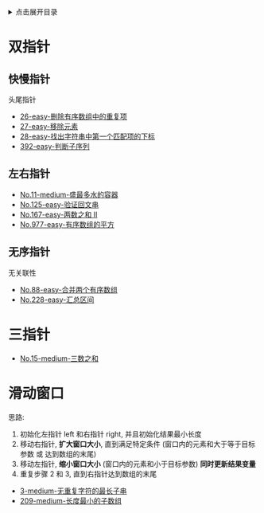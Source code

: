 <details>
<summary>点击展开目录</summary>

- [双指针](#双指针)
  - [快慢指针](#快慢指针)
  - [左右指针](#左右指针)
  - [无序指针](#无序指针)
- [三指针](#三指针)
- [滑动窗口](#滑动窗口)

</details>

# 双指针

## 快慢指针

头尾指针

* [26-easy-删除有序数组中的重复项](https://github.com/LuVx21/LeetCode/blob/master/leetcode/src/main/java/org/luvx/leetcode/java/easy/_26/Solution.java)
* [27-easy-移除元素](https://github.com/LuVx21/LeetCode/blob/master/leetcode/src/main/java/org/luvx/leetcode/java/easy/_27/Solution.java)
* [28-easy-找出字符串中第一个匹配项的下标](https://github.com/LuVx21/LeetCode/blob/master/leetcode/src/main/java/org/luvx/leetcode/java/easy/_28/Solution.java)
* [392-easy-判断子序列](https://github.com/LuVx21/LeetCode/blob/master/leetcode/src/main/java/org/luvx/leetcode/java/easy/_392/Solution.java)

## 左右指针

* [No.11-medium-盛最多水的容器](https://github.com/LuVx21/LeetCode/blob/master/leetcode/src/main/java/org/luvx/leetcode/java/medium/_11/Solution.java)
* [No.125-easy-验证回文串](https://github.com/LuVx21/LeetCode/blob/master/leetcode/src/main/java/org/luvx/leetcode/java/easy/_125/Solution.java)
* [No.167-easy-两数之和 II](https://github.com/LuVx21/LeetCode/blob/master/leetcode/src/main/java/org/luvx/leetcode/java/medium/_167/Solution.java)
* [No.977-easy-有序数组的平方](https://github.com/LuVx21/LeetCode/blob/master/leetcode/src/main/java/org/luvx/leetcode/java/easy/_977/Solution.java)

## 无序指针

无关联性

* [No.88-easy-合并两个有序数组](https://github.com/LuVx21/LeetCode/blob/master/leetcode/src/main/java/org/luvx/leetcode/java/easy/_88/Solution.java)
* [No.228-easy-汇总区间](https://github.com/LuVx21/LeetCode/blob/master/leetcode/src/main/java/org/luvx/leetcode/java/easy/_228/Solution.java)

# 三指针

* [No.15-medium-三数之和](https://github.com/LuVx21/LeetCode/blob/master/leetcode/src/main/java/org/luvx/leetcode/java/medium/_15/Solution.java)

# 滑动窗口

思路:
1. 初始化左指针 left 和右指针 right, 并且初始化结果最小长度
2. 移动右指针, **扩大窗口大小**, 直到满足特定条件 (窗口内的元素和大于等于目标参数 或 达到数组的末尾)
3. 移动左指针, **缩小窗口大小** (窗口内的元素和小于目标参数) **同时更新结果变量**
4. 重复步骤 2 和 3, 直到右指针达到数组的末尾

* [3-medium-无重复字符的最长子串](https://github.com/LuVx21/LeetCode/blob/master/leetcode/src/main/java/org/luvx/leetcode/java/medium/_3/Solution.java)
* [209-medium-长度最小的子数组](https://github.com/LuVx21/LeetCode/blob/master/leetcode/src/main/java/org/luvx/leetcode/java/medium/_209/Solution.java)
